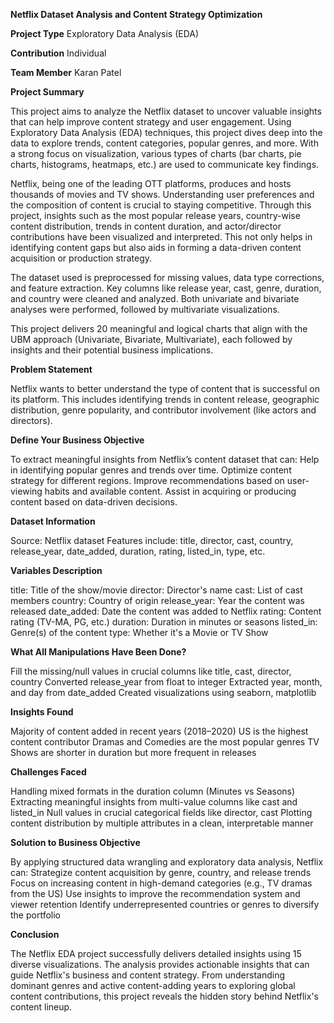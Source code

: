 **Netflix Dataset Analysis and Content Strategy Optimization**

**Project Type**
Exploratory Data Analysis (EDA)

**Contribution**
Individual

**Team Member**
Karan Patel

**Project Summary**

This project aims to analyze the Netflix dataset to uncover valuable insights that can help improve content strategy and user engagement. Using Exploratory Data Analysis (EDA) techniques, this project dives deep into the data to explore trends, content categories, popular genres, and more. With a strong focus on visualization, various types of charts (bar charts, pie charts, histograms, heatmaps, etc.) are used to communicate key findings.

Netflix, being one of the leading OTT platforms, produces and hosts thousands of movies and TV shows. Understanding user preferences and the composition of content is crucial to staying competitive. Through this project, insights such as the most popular release years, country-wise content distribution, trends in content duration, and actor/director contributions have been visualized and interpreted. This not only helps in identifying content gaps but also aids in forming a data-driven content acquisition or production strategy.

The dataset used is preprocessed for missing values, data type corrections, and feature extraction. Key columns like release year, cast, genre, duration, and country were cleaned and analyzed. Both univariate and bivariate analyses were performed, followed by multivariate visualizations.

This project delivers 20 meaningful and logical charts that align with the UBM approach (Univariate, Bivariate, Multivariate), each followed by insights and their potential business implications.

**Problem Statement**

Netflix wants to better understand the type of content that is successful on its platform. This includes identifying trends in content release, geographic distribution, genre popularity, and contributor involvement (like actors and directors).

**Define Your Business Objective**

To extract meaningful insights from Netflix’s content dataset that can:
Help in identifying popular genres and trends over time.
Optimize content strategy for different regions.
Improve recommendations based on user-viewing habits and available content.
Assist in acquiring or producing content based on data-driven decisions.

**Dataset Information**

Source: Netflix dataset
Features include: title, director, cast, country, release_year, date_added, duration, rating, listed_in, type, etc.

**Variables Description**

title: Title of the show/movie
director: Director's name
cast: List of cast members
country: Country of origin
release_year: Year the content was released
date_added: Date the content was added to Netflix
rating: Content rating (TV-MA, PG, etc.)
duration: Duration in minutes or seasons
listed_in: Genre(s) of the content
type: Whether it's a Movie or TV Show

**What All Manipulations Have Been Done?**

Fill the  missing/null values in crucial columns like title, cast, director, country
Converted release_year from float to integer
Extracted year, month, and day from date_added
Created visualizations using seaborn, matplotlib

**Insights Found**

Majority of content added in recent years (2018–2020)
US is the highest content contributor
Dramas and Comedies are the most popular genres
TV Shows are shorter in duration but more frequent in releases

**Challenges Faced**

Handling mixed formats in the duration column (Minutes vs Seasons)
Extracting meaningful insights from multi-value columns like cast and listed_in
Null values in crucial categorical fields like director, cast
Plotting content distribution by multiple attributes in a clean, interpretable manner

**Solution to Business Objective**

By applying structured data wrangling and exploratory data analysis, Netflix can:
Strategize content acquisition by genre, country, and release trends
Focus on increasing content in high-demand categories (e.g., TV dramas from the US)
Use insights to improve the recommendation system and viewer retention
Identify underrepresented countries or genres to diversify the portfolio

**Conclusion**

The Netflix EDA project successfully delivers detailed insights using 15 diverse visualizations. The analysis provides actionable insights that can guide Netflix's business and content strategy. From understanding dominant genres and active content-adding years to exploring global content contributions, this project reveals the hidden story behind Netflix's content lineup.
